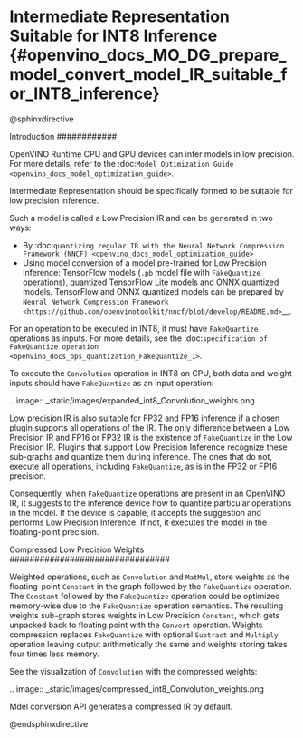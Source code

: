 # Intermediate Representation Suitable for INT8 Inference {#openvino_docs_MO_DG_prepare_model_convert_model_IR_suitable_for_INT8_inference}

@sphinxdirective

Introduction
############

OpenVINO Runtime CPU and GPU devices can infer models in low precision. 
For more details, refer to the :doc:`Model Optimization Guide <openvino_docs_model_optimization_guide>`.

Intermediate Representation should be specifically formed to be suitable for low precision inference.

Such a model is called a Low Precision IR and can be generated in two ways:

* By :doc:`quantizing regular IR with the Neural Network Compression Framework (NNCF) <openvino_docs_model_optimization_guide>`
* Using model conversion of a model pre-trained for Low Precision inference: TensorFlow models (``.pb`` model file with ``FakeQuantize`` operations), quantized TensorFlow Lite models and ONNX quantized models.
TensorFlow and ONNX quantized models can be prepared by `Neural Network Compression Framework <https://github.com/openvinotoolkit/nncf/blob/develop/README.md>`__.

For an operation to be executed in INT8, it must have `FakeQuantize` operations as inputs.
For more details, see the :doc:`specification of FakeQuantize operation <openvino_docs_ops_quantization_FakeQuantize_1>`. 

To execute the ``Convolution`` operation in INT8 on CPU, both data and weight inputs should have ``FakeQuantize`` as an input operation:

.. image:: _static/images/expanded_int8_Convolution_weights.png


Low precision IR is also suitable for FP32 and FP16 inference if a chosen plugin supports all operations of the IR. The only difference between a Low Precision IR and FP16 or FP32 IR is the existence of ``FakeQuantize`` in the Low Precision IR. 
Plugins that support Low Precision Inference recognize these sub-graphs and quantize them during inference. 
The ones that do not, execute all operations, including ``FakeQuantize``, as is in the FP32 or FP16 precision.   

Consequently, when ``FakeQuantize`` operations are present in an OpenVINO IR, it suggests to the inference device how to quantize particular operations in the model. 
If the device is capable, it accepts the suggestion and performs Low Precision Inference. If not, it executes the model in the floating-point precision. 

Compressed Low Precision Weights
################################

Weighted operations, such as ``Convolution`` and ``MatMul``, store weights as the floating-point ``Constant`` in the graph followed by the `FakeQuantize` operation. 
The ``Constant`` followed by the ``FakeQuantize`` operation could be optimized memory-wise due to the ``FakeQuantize`` operation semantics. 
The resulting weights sub-graph stores weights in Low Precision ``Constant``, which gets unpacked back to floating point with the ``Convert`` operation. 
Weights compression replaces ``FakeQuantize`` with optional ``Subtract`` and ``Multiply`` operation leaving output arithmetically the same and weights storing takes four times less memory.

See the visualization of `Convolution` with the compressed weights:

.. image:: _static/images/compressed_int8_Convolution_weights.png

Mdel conversion API generates a compressed IR by default.

@endsphinxdirective
